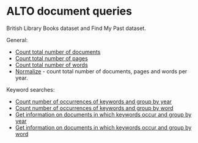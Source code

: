 # ALTO document queries

British Library Books dataset and Find My Past dataset.

General:

* [Count total number of documents](./total_documents.md)
* [Count total number of pages](./total_pages.md)
* [Count total number of words](./total_words.md)
* [Normalize](./normalize.md) - count total number of documents, pages and words per year.

Keyword searches:

* [Count number of occurrences of keywords and group by year](./keywords_by_year.md)
* [Count number of occurrences of keywords and group by word](./keywords_by_word.md)
* [Get information on documents in which keywords occur and group by year](./keywords_docs_by_year.md)
* [Get information on documents in which keywords occur and group by word](./keywords_docs_by_word.md)
